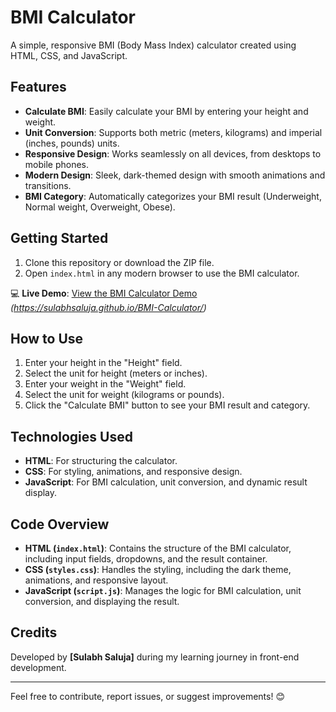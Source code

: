 # BMI Calculator

A simple, responsive BMI (Body Mass Index) calculator created using HTML, CSS, and JavaScript.

## Features
- **Calculate BMI**: Easily calculate your BMI by entering your height and weight.
- **Unit Conversion**: Supports both metric (meters, kilograms) and imperial (inches, pounds) units.
- **Responsive Design**: Works seamlessly on all devices, from desktops to mobile phones.
- **Modern Design**: Sleek, dark-themed design with smooth animations and transitions.
- **BMI Category**: Automatically categorizes your BMI result (Underweight, Normal weight, Overweight, Obese).

## Getting Started
1. Clone this repository or download the ZIP file.
2. Open `index.html` in any modern browser to use the BMI calculator.

💻 **Live Demo**: [View the BMI Calculator Demo](#) *(https://sulabhsaluja.github.io/BMI-Calculator/)*

## How to Use
1. Enter your height in the "Height" field.
2. Select the unit for height (meters or inches).
3. Enter your weight in the "Weight" field.
4. Select the unit for weight (kilograms or pounds).
5. Click the "Calculate BMI" button to see your BMI result and category.

## Technologies Used
- **HTML**: For structuring the calculator.
- **CSS**: For styling, animations, and responsive design.
- **JavaScript**: For BMI calculation, unit conversion, and dynamic result display.

## Code Overview
- **HTML (`index.html`)**: Contains the structure of the BMI calculator, including input fields, dropdowns, and the result container.
- **CSS (`styles.css`)**: Handles the styling, including the dark theme, animations, and responsive layout.
- **JavaScript (`script.js`)**: Manages the logic for BMI calculation, unit conversion, and displaying the result.

## Credits
Developed by **[Sulabh Saluja]** during my learning journey in front-end development.

---

Feel free to contribute, report issues, or suggest improvements! 😊
